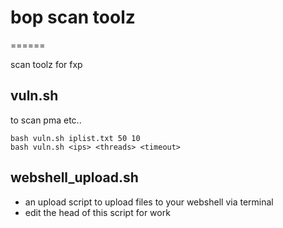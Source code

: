 # bop scan toolz
======

scan toolz for fxp

## vuln.sh
to scan pma etc..
```
bash vuln.sh iplist.txt 50 10
bash vuln.sh <ips> <threads> <timeout>
```

## webshell_upload.sh
- an upload script to upload files to your webshell via terminal
- edit the head of this script for work

